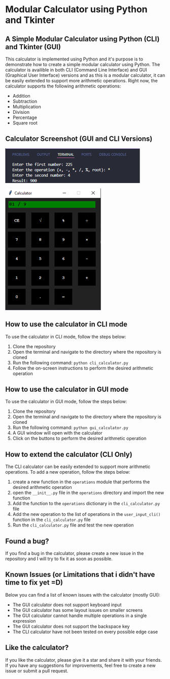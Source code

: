 # Modular Calculator using Python and Tkinter

## A Simple Modular Calculator using Python (CLI) and Tkinter (GUI)

This calculator is implemented using Python and it's purpose is to demonstrate how to create a simple modular calculator using Python. The calculator is availible in both CLI (Command Line Interface) and GUI (Graphical User Interface) versions and as this is a modular calculator, it can be easily extended to support more arithmetic operations. Right now, the calculator supports the following arithmetic operations:

- Addition
- Subtraction
- Multiplication
- Division
- Percentage
- Square root

## Calculator Screenshot (GUI and CLI Versions)

![CLI](images\CLI_Calculator.png)

![GUI](images\GUI_Calculator.png)

## How to use the calculator in CLI mode

To use the calculator in CLI mode, follow the steps below:

1. Clone the repository
2. Open the terminal and navigate to the directory where the repository is cloned
3. Run the following command: ``` python cli_calculator.py ```
4. Follow the on-screen instructions to perform the desired arithmetic operation

## How to use the calculator in GUI mode

To use the calculator in GUI mode, follow the steps below:

1. Clone the repository
2. Open the terminal and navigate to the directory where the repository is cloned
3. Run the following command: ``` python gui_calculator.py ```
4. A GUI window will open with the calculator
5. Click on the buttons to perform the desired arithmetic operation

## How to extend the calculator (CLI Only)

The CLI calculator can be easily extended to support more arithmetic operations. To add a new operation, follow the steps below:

1. create a new function in the ```operations``` module that performs the desired arithmetic operation
2. open the ```__init__.py``` file in the ```operations``` directory and import the new function
3. Add the function to the ```operations``` dictionary in the ```cli_calculator.py``` file
4. Add the new operation to the list of operations in the ```user_input_cli()``` function in the ```cli_calculator.py``` file
5. Run the ```cli_calculator.py``` file and test the new operation

## Found a bug?

If you find a bug in the calculator, please create a new issue in the repository and I will try to fix it as soon as possible.

## Known Issues (or Limitations that i didn't have time to fix yet =D)

Below you can find a list of known issues with the calculator (mostly GUI):

- The GUI calculator does not support keyboard input
- The GUI calculator has some layout issues on smaller screens
- The GUI calculator cannot handle multiple operations in a single expression
- The GUI calculator does not support the backspace key
- The CLI calculator have not been tested on every possible edge case

## Like the calculator?

If you like the calculator, please give it a star and share it with your friends. If you have any suggestions for improvements, feel free to create a new issue or submit a pull request.
